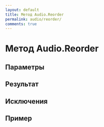 ```yaml
---
layout: default
title: Метод Audio.Reorder
permalink: audio/reorder/
comments: true
---
```

# Метод Audio.Reorder

## Параметры

## Результат

## Исключения

## Пример
```csharp

```
